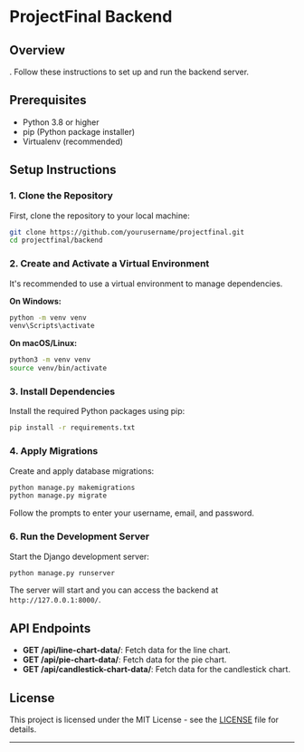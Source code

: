 
# ProjectFinal Backend

## Overview
. Follow these instructions to set up and run the backend server.

## Prerequisites

- Python 3.8 or higher
- pip (Python package installer)
- Virtualenv (recommended)

## Setup Instructions

### 1. Clone the Repository

First, clone the repository to your local machine:

```bash
git clone https://github.com/yourusername/projectfinal.git
cd projectfinal/backend
```

### 2. Create and Activate a Virtual Environment

It's recommended to use a virtual environment to manage dependencies. 

**On Windows:**

```bash
python -m venv venv
venv\Scripts\activate
```

**On macOS/Linux:**

```bash
python3 -m venv venv
source venv/bin/activate
```

### 3. Install Dependencies

Install the required Python packages using pip:

```bash
pip install -r requirements.txt
```

### 4. Apply Migrations

Create and apply database migrations:

```bash
python manage.py makemigrations
python manage.py migrate
```



Follow the prompts to enter your username, email, and password.

### 6. Run the Development Server

Start the Django development server:

```bash
python manage.py runserver
```

The server will start and you can access the backend at `http://127.0.0.1:8000/`.


## API Endpoints

- **GET /api/line-chart-data/**: Fetch data for the line chart.
- **GET /api/pie-chart-data/**: Fetch data for the pie chart.
- **GET /api/candlestick-chart-data/**: Fetch data for the candlestick chart.




## License

This project is licensed under the MIT License - see the [LICENSE](LICENSE) file for details.

---

